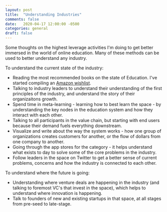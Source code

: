 ```yaml
---
layout: post
title:  "Understanding Industries"
comments: false
date:   2020-04-17 12:00:00 -0500
categories: general
draft: false
---
```


Some thoughts on the highest leverage activities I'm doing to get better immersed in the world of online education. Many of these methods can be used to better understand any industry.

To understand the current state of the industry:
* Reading the most recommended books on the state of Education. I've started compiling an [Amazon wishlist](https://www.amazon.ca/hz/wishlist/ls/3V2B7L3PGGOQ0). 
* Talking to industry leaders to understand their understanding of the first principles of the industry, and understand the story of their organizaitons growth. 
* Spend time in meta-learning - learning how to best learn the space - by understanding the key nodes in the education system and how they interact with each other. 
* Talking to all participants in the value chain, but starting with end users because their demand fuels everything downstream.
* Visualize and write about the way the system works - how one group of organizations creates customers for another, or the flow of dollars from one company to another. 
* Going through the app stores for the category - it helps understand what exists to day to solve some of the core problems in the industry. 
* Follow leaders in the space on Twitter to get a better sense of current problems, concerns and how the industry is connected to each other. 

To understand where the future is going:
* Understanding where venture deals are happening in the industry (and talking to foremost VC's that invest in the space), which helps to understand where innovation is happening. 
* Talk to founders of new and existing startups in that space, at all stages from pre-seed to late-stage. 

